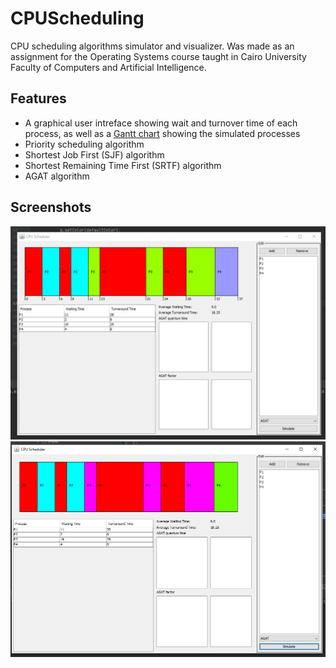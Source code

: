 # CPUScheduling
CPU scheduling algorithms simulator and visualizer. 
Was made as an assignment for the Operating Systems course taught in Cairo University Faculty of Computers and Artificial Intelligence.

## Features
- A graphical user intreface showing wait and turnover time of each process, 
as well as a [Gantt chart](https://en.wikipedia.org/wiki/Gantt_chart) showing the simulated processes
- Priority scheduling algorithm
- Shortest Job First (SJF) algorithm
- Shortest Remaining Time First (SRTF) algorithm
- AGAT algorithm

## Screenshots
![Screenshot 1](docs/screenshot1.png)
![Screenshot 2](docs/screenshot2.png)
